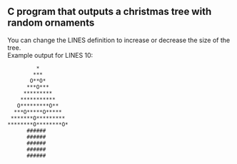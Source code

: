 ## C program that outputs a christmas tree with random ornaments
You can change the LINES definition to increase or decrease the size of the tree.  
Example output for LINES 10:
```
         *
        ***
       O**O*
      ***O***
     *********
    ***********
   O*********O**
  ***O*****O*****
 *******O*********
********O********O*
      ######
      ######
      ######
      ######
      ######
```
